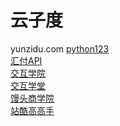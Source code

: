# 云子度
yunzidu.com
[python123](https://python123.io/index)  
[汇付API](https://api.cloudpnr.com/eacloud/productIntroduce.html)  
[交互学院](https://www.hsiching.net/)  
[交互学堂](https://www.iamue.com/)  
[馒头商学院](https://www.mtedu.com/course/gid12150/)  
[站酷高高手](https://www.gogoup.com/)  
[]()  
[]()  
[]()  
[]()  
[]()  
[]()  
[]()  
[]()  
[]()  
[]()  
[]()  
[]()  
[]()  
